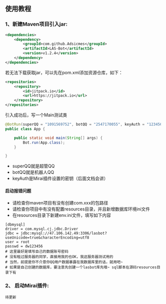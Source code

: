 ## 使用教程

### 1、新建Maven项目引入jar:

```xml
<dependencies>
    <dependency>
        <groupId>com.github.Adsicmes</groupId>
        <artifactId>LAS-Bot</artifactId>
        <version>v1.2.4</version>
    </dependency>
</dependencies>
```

若无法下载获取jar，可以先在pom.xml添加资源仓库，如下：

```xml
<repositories>
    <repository>
        <id>jitpack.io</id>
        <url>https://jitpack.io</url>
    </repository>
</repositories>
```

引入成功后，写一个Main测试类
```java
@BotRun(superQQ = "1091569752", botQQ = "2547170055", keyAuth = "123456")
public class App {

    public static void main(String[] args) {
        Bot.run(App.class);
    }

}
```

- superQQ就是超管QQ
- botQQ就是机器人QQ
- keyAuth是Mirai插件设置的密钥（后面文档会讲）

#### 启动报错问题
- 请检查你maven项目有没有创建com.xxx的包路径
- 请检查你项目中有没有配置resources目录，并且新增数据库环境ini文件
- 在resources目录下新建env.ini文件，填写如下内容

```
[dbmysql]
driver = com.mysql.cj.jdbc.Driver
jdbc = jdbc:mysql://47.106.142.49:3306/lasbot?useUnicode=true&characterEncoding=utf8
user = root
passwd = dw123456
# 这里最好是填写自己的数据账号密码
# 没有租过服务器的同学，直接用我的也OK，我这服务器测试用的
# 当然，前提是你不介意你QQ用户数据暴露在我数据库里的话，就用吧~
# 如果是自己创建的数据库，要注意先创建一个lasbot库先哦~ sql脚本在源码resources目录下有
```

### 2、 启动Mirai插件:

```
待更新
```


